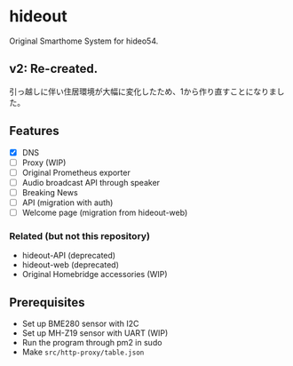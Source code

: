 # hideout

Original Smarthome System for hideo54.

## v2: Re-created.

引っ越しに伴い住居環境が大幅に変化したため、1から作り直すことになりました。

## Features

- [x] DNS
- [ ] Proxy (WIP)
- [ ] Original Prometheus exporter
- [ ] Audio broadcast API through speaker
- [ ] Breaking News
- [ ] API (migration with auth)
- [ ] Welcome page (migration from hideout-web)

### Related (but not this repository)

* hideout-API (deprecated)
* hideout-web (deprecated)
* Original Homebridge accessories (WIP)

## Prerequisites

* Set up BME280 sensor with I2C
* Set up MH-Z19 sensor with UART (WIP)
* Run the program through pm2 in sudo
* Make `src/http-proxy/table.json`
